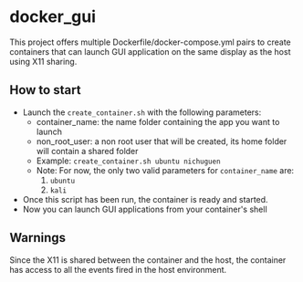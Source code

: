 # docker_gui
This project offers multiple Dockerfile/docker-compose.yml pairs to create containers that can launch GUI application on the same display as the host using X11 sharing.

## How to start

- Launch the `create_container.sh` with the following parameters:
  - container_name: the name folder containing the app you want to launch
  - non_root_user: a non root user that will be created, its home folder will contain a shared folder
  - Example: `create_container.sh ubuntu nichuguen`
  - Note: For now, the only two valid parameters for `container_name` are:
    1. `ubuntu`
    2. `kali`
- Once this script has been run, the container is ready and started. 
- Now you can launch GUI applications from your container's shell

## Warnings

Since the X11 is shared between the container and the host, the container has access to all the events fired in the host environment.
